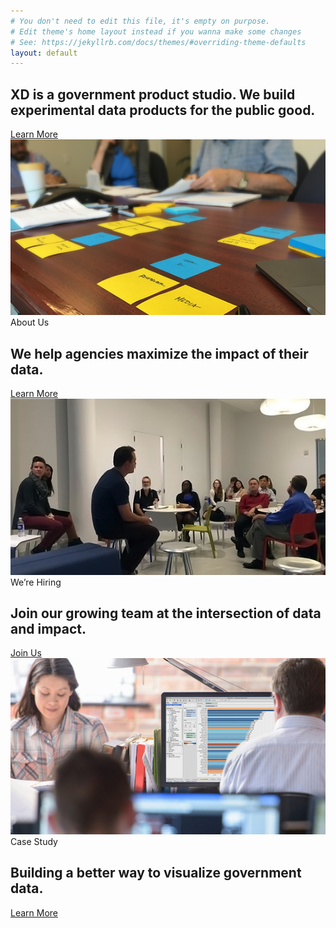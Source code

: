 ```yaml
---
# You don't need to edit this file, it's empty on purpose.
# Edit theme's home layout instead if you wanna make some changes
# See: https://jekyllrb.com/docs/themes/#overriding-theme-defaults
layout: default
---
```

<section class="hero">
  <div class="usa-grid">
    <div class="hero-content">
      <h1>
        XD is a government product studio. We build experimental data products
        for the public good.
      </h1>
      <a class="usa-button xd-btn" href="{{ site.baseurl }}{% link _pages/about.md %}">Learn More</a>
    </div>
  </div>
</section>
<section class="ctas">
  <div class="usa-grid">
    <div class="tile">
      <a href="{{ site.baseurl }}{% link _pages/about.md %}">
        <img src="assets/img/pages/index/hiring-desk.jpg">
      </a>
      <span>About Us</span>
      <h2>
        We help agencies maximize the impact of their data.
      </h2>
      <a class="cta-link" href="{{ site.baseurl }}{% link _pages/about.md %}">Learn More</a>
    </div>
    <div class="tile">
      <a href="{{ site.baseurl }}{% link _pages/join.md %}">
        <img src="assets/img/pages/index/hiring-3.jpg">
      </a>
      <span>We’re Hiring</span>
      <h2>
        Join our growing team at the intersection of data and impact.
      </h2>
      <a class="cta-link" href="{{ site.baseurl }}{% link _pages/join.md %}">Join Us</a>
    </div>
    <div class="tile">
      <a href="{{ site.baseurl }}{% link _projects/data-design-standards.md %}">
        <img src="assets/img/pages/index/dds-image.jpg">
      </a>
      <span>Case Study</span>
      <h2>
        Building a better way to visualize government data.
      </h2>
      <a class="cta-link" href="{{ site.baseurl }}{% link _projects/data-design-standards.md %}">Learn More</a>
    </div>
  </div>
</section>
